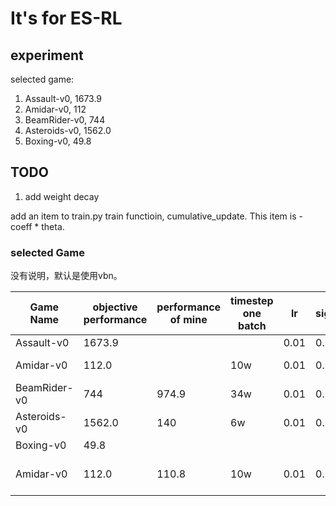 # It's for ES-RL

## experiment

selected game:

1. Assault-v0, 1673.9
2. Amidar-v0, 112
3. BeamRider-v0, 744
4. Asteroids-v0, 1562.0
5. Boxing-v0, 49.8

## TODO

1. add weight decay 

add an item to train.py train functioin, cumulative_update.
This item is - coeff * theta.

### selected Game

没有说明，默认是使用vbn。

| Game Name    | objective performance | performance of mine | timestep one batch | lr   | sigma | batch size | Comment         | machine      |
| ------------ | --------------------- | ------------------- | ------------------ | ---- | ----- | ---------- | --------------- | ------------ |
| Assault-v0   | 1673.9                |                     |                    | 0.01 | 0.02  | 140        |                 | dell 99      |
| Amidar-v0    | 112.0                 |                     | 10w                | 0.01 | 0.02  | 400        |                 | lenovo node1 |
| BeamRider-v0 | 744                   | 974.9               | 34w                | 0.01 | 0.02  | 400        | weight decay    | dell 113     |
| Asteroids-v0 | 1562.0                | 140                 | 6w                 | 0.01 | 0.02  | 300        | weight decay    | dell 205     |
| Boxing-v0    | 49.8                  |                     |                    |      |       |            |                 |              |
| Amidar-v0    | 112.0                 | 110.8               | 10w                | 0.01 | 0.02  | 400        | No weight decay | finished     |


